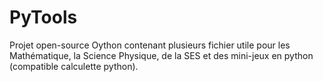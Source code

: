 # PyTools
Projet open-source Oython contenant plusieurs fichier utile pour les Mathématique, la Science Physique, de la SES et des mini-jeux en python (compatible calculette python).
